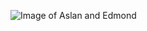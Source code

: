 ![Image of Aslan and Edmond](https://thefilmprojector.files.wordpress.com/2008/05/chronicles-of-narnia-prince-caspian-aslan-and-edmund.jpg)

